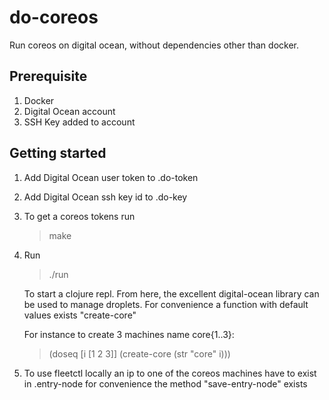 # do-coreos

Run coreos on digital ocean, without dependencies other than docker.

## Prerequisite

1. Docker
1. Digital Ocean account
1. SSH Key added to account

## Getting started

1. Add Digital Ocean user token to .do-token

1. Add Digital Ocean ssh key id to .do-key

1. To get a coreos tokens run

	> make

1. Run

	> ./run

	To start a clojure repl. From here, the excellent digital-ocean
	library can be used to manage droplets. For convenience a function with
	default values exists "create-core"

	For instance to create 3 machines name core{1..3}:

	> (doseq [i [1 2 3]] (create-core (str "core" i)))

1. To use fleetctl locally an ip to one of the coreos machines have to
exist in .entry-node for convenience the method "save-entry-node"
exists
